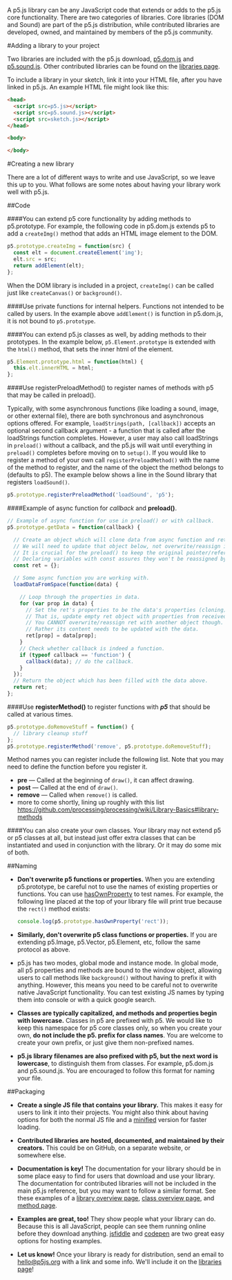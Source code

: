 A p5.js library can be any JavaScript code that extends or adds to the p5.js core functionality. There are two categories of libraries. Core libraries (DOM and Sound) are part of the p5.js distribution, while contributed libraries are developed, owned, and maintained by members of the p5.js community.

#Adding a library to your project

Two libraries are included with the p5.js download, [p5.dom.js](http://p5js.org/reference/#/libraries/p5.dom) and [p5.sound.js](http://p5js.org/reference/#/libraries/p5.sound). Other contributed libraries can be found on the [libraries page](http://p5js.org/libraries/). 

To include a library in your sketch, link it into your HTML file, after you have linked in p5.js. An example HTML file might look like this:
```html
<head>
  <script src=p5.js></script>
  <script src=p5.sound.js></script>
  <script src=sketch.js></script>
</head>

<body>

</body>
```
#Creating a new library

There are a lot of different ways to write and use JavaScript, so we leave this up to you. What follows are some notes about having your library work well with p5.js.

##Code

####You can extend p5 core functionality by adding methods to p5.prototype.
For example, the following code in p5.dom.js extends p5 to add a `createImg()` method that adds an HTML image element to the DOM. 

  ```js
  p5.prototype.createImg = function(src) {
    const elt = document.createElement('img');
    elt.src = src;
    return addElement(elt);
  };
  ```
  When the DOM library is included in a project, `createImg()` can be called just like `createCanvas()` or `background()`.

####Use private functions for internal helpers.
Functions not intended to be called by users. In the example above `addElement()` is function in p5.dom.js, it is not bound to `p5.prototype`.

####You can extend p5.js classes as well, by adding methods to their prototypes.
In the example below, `p5.Element.prototype` is extended with the `html()` method, that sets the inner html of the element.
  ```js
  p5.Element.prototype.html = function(html) {
    this.elt.innerHTML = html;
  };
  ```
  
####Use registerPreloadMethod() to register names of methods with p5 that may be called in preload().

Typically, with some asynchronous functions (like loading a sound, image, or other external file), there are both synchronous and asynchronous options offered. For example, `loadStrings(path, [callback])` accepts an optional second callback argument - a function that is called after the loadStrings function completes. However, a user may also call loadStrings in `preload()` without a callback, and the p5.js will wait until everything in `preload()` completes before moving on to `setup()`. If you would like to register a method of your own call `registerPreloadMethod()` with the name of the method to register, and the name of the object the method belongs to (defaults to p5). The example below shows a line in the Sound library that registers `loadSound()`.

  ```js
  p5.prototype.registerPreloadMethod('loadSound', 'p5');
  ```

####Example of async function for _callback_ and **preload()**.
```js
// Example of async function for use in preload() or with callback.
p5.prototype.getData = function(callback) {

  // Create an object which will clone data from async function and return it.
  // We will need to update that object below, not overwrite/reassign it.
  // It is crucial for the preload() to keep the original pointer/reference.
  // Declaring variables with const assures they won't be reassigned by mistake.
  const ret = {};

  // Some async function you are working with.
  loadDataFromSpace(function(data) {

    // Loop through the properties in data.
    for (var prop in data) {
      // Set the ret's properties to be the data's properties (cloning).
      // That is, update empty ret object with properties from received data.
      // You CANNOT overwrite/reassign ret with another object though.
      // Rather its content needs to be updated with the data.
      ret[prop] = data[prop];
    }
    // Check whether callback is indeed a function.
    if (typeof callback == 'function') {
      callback(data); // do the callback.
    }
  });
  // Return the object which has been filled with the data above.
  return ret;
};
```
  
####Use **registerMethod()** to register functions with _**p5**_ that should be called at various times.

  ```js
  p5.prototype.doRemoveStuff = function() { 
  	// library cleanup stuff
  };
  p5.prototype.registerMethod('remove', p5.prototype.doRemoveStuff);
  ```
  
Method names you can register include the following list. Note that you may need to define the function before you register it.

  * **pre** — Called at the beginning of `draw()`, it can affect drawing.
  * **post** — Called at the end of `draw()`.
  * **remove** — Called when `remove()` is called.
  * more to come shortly, lining up roughly with this list https://github.com/processing/processing/wiki/Library-Basics#library-methods


####You can also create your own classes.
Your library may not extend p5 or p5 classes at all, but instead just offer extra classes that can be instantiated and used in conjunction with the library. Or it may do some mix of both.

##Naming
* **Don't overwrite p5 functions or properties.** When you are extending p5.prototype, be careful not to use the names of existing properties or functions. You can use [hasOwnProperty](https://developer.mozilla.org/en-US/docs/Web/JavaScript/Reference/Global_Objects/Object/hasOwnProperty) to test names. For example, the following line placed at the top of your library file will print true because the `rect()` method exists:

  ```js
  console.log(p5.prototype.hasOwnProperty('rect'));
  ```

* **Similarly, don't overwrite p5 class functions or properties.** If you are extending p5.Image, p5.Vector, p5.Element, etc, follow the same protocol as above.

* p5.js has two modes, global mode and instance mode. In global mode, all p5 properties and methods are bound to the window object, allowing users to call methods like `background()` without having to prefix it with anything. However, this means you need to be careful not to overwrite native JavaScript functionality. You can test existing JS names by typing them into console or with a quick google search.

* **Classes are typically capitalized, and methods and properties begin with lowercase.** Classes in p5 are prefixed with p5. We would like to keep this namespace for p5 core classes only, so when you create your own, **do not include the p5. prefix for class names**. You are welcome to create your own prefix, or just give them non-prefixed names.

* **p5.js library filenames are also prefixed with p5, but the next word is lowercase**, to distinguish them from classes. For example, p5.dom.js and p5.sound.js. You are encouraged to follow this format for naming your file.


##Packaging
* **Create a single JS file that contains your library.** This makes it easy for users to link it into their projects. You might also think about having options for both the normal JS file and a [minified](http://jscompress.com/) version for faster loading.

* **Contributed libraries are hosted, documented, and maintained by their creators.** This could be on GitHub, on a separate website, or somewhere else.

* **Documentation is key!** The documentation for your library should be in some place easy to find for users that download and use your library. The documentation for contributed libraries will not be included in the main p5.js reference, but you may want to follow a similar format. See these examples of a [library overview page](http://p5js.org/reference/#/libraries/p5.sound), [class overview page](http://p5js.org/reference/#/p5.Vector), and [method page](http://p5js.org/reference/#/p5/arc).

* **Examples are great, too!** They show people what your library can do. Because this is all JavaScript, people can see them running online before they download anything. [jsfiddle](http://jsfiddle.net/) and [codepen](http://codepen.io) are two great easy options for hosting examples.

* **Let us know!** Once your library is ready for distribution, send an email to [hello@p5js.org](mailto:hello@p5js.org) with a link and some info. We'll include it on the [libraries page](http://p5js.org/libraries/)!